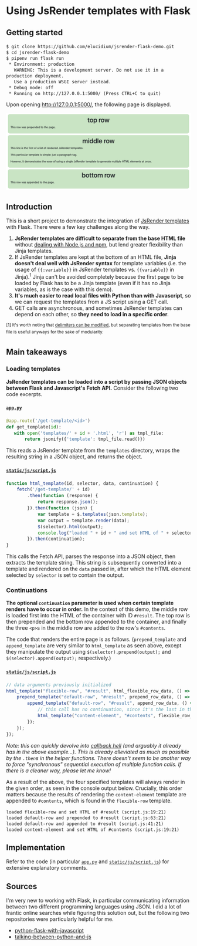 # Using JsRender templates with Flask

## Getting started

```
$ git clone https://github.com/elucidium/jsrender-flask-demo.git
$ cd jsrender-flask-demo
$ pipenv run flask run
 * Environment: production
   WARNING: This is a development server. Do not use it in a production deployment.
   Use a production WSGI server instead.
 * Debug mode: off
 * Running on http://127.0.0.1:5000/ (Press CTRL+C to quit)
 ```

Upon opening <http://127.0.0.1:5000/>, the following page is displayed.

![Screenshot of the output.](/images/result.png)

 ## Introduction

 This is a short project to demonstrate the integration of [JsRender templates](https://www.jsviews.com/) with Flask. There were a few key challenges along the way.

 1. **JsRender templates are difficult to separate from the base HTML file** without [dealing with Node.js and npm](https://www.jsviews.com/#search?s=load%20templates&l=node/browserify), but lend greater flexibility than Jinja templates.
 2. If JsRender templates are kept at the bottom of an HTML file, **Jinja doesn't deal well with JsRender syntax** for template variables (i.e. the usage of `{{:variable}}` in JsRender templates vs. `{{variable}}` in Jinja).<sup>1</sup> Jinja can't be avoided completely because the first page to be loaded by Flask has to be a Jinja template (even if it has no Jinja variables, as is the case with this demo).
 3. **It's much easier to read local files with Python than with Javascript**, so we can request the templates from a JS script using a GET call.
 4. GET calls are asynchronous, and sometimes JsRender templates can depend on each other, so **they need to load in a specific order**.

<sup>[1] It's worth noting that [delimiters can be modified](https://www.jsviews.com/#settings/delimiters), but separating templates from the base file is useful anyways for the sake of modularity.</sup>

 ## Main takeaways

### Loading templates
 **JsRender templates can be loaded into a script by passing JSON objects between Flask and Javascript's Fetch API.** Consider the following two code excerpts.

#### [`app.py`](app.py)
 ```python
 @app.route('/get-template/<id>')
def get_template(id):
    with open('templates/' + id + '.html', 'r') as tmpl_file:
        return jsonify({'template': tmpl_file.read()})
```
This reads a JsRender template from the `templates` directory, wraps the resulting string in a JSON object, and returns the object.

#### [`static/js/script.js`](static/js/script.js)
```javascript
function html_template(id, selector, data, continuation) {
    fetch('/get-template/' + id)
        .then(function (response) {
            return response.json();
        }).then(function (json) {
            var template = $.templates(json.template);
            var output = template.render(data);
            $(selector).html(output);
            console.log("loaded " + id + " and set HTML of " + selector);
        }).then(continuation);
}
```
This calls the Fetch API, parses the response into a JSON object, then extracts the template string. This string is subsequently converted into a template and rendered on the `data` passed in, after which the HTML element selected by `selector` is set to contain the output.

### Continuations
**The optional `continuation` parameter is used when certain template renders have to occur in order.** In the context of this demo, the middle row is loaded first into the HTML of the container with ID `#result`. The top row is then prepended and the bottom row appended to the container, and finally the three `<p>`s in the middle row are added to the row's `#contents`.

The code that renders the entire page is as follows. (`prepend_template` and `append_template` are very similar to `html_template` as seen above, except they manipulate the output using `$(selector).prepend(output);` and `$(selector).append(output);` respectively.)

#### [`static/js/script.js`](static/js/script.js)
```javascript
// data arguments previously initialized
html_template("flexible-row", "#result", html_flexible_row_data, () => {
    prepend_template("default-row", "#result", prepend_row_data, () => {
        append_template("default-row", "#result", append_row_data, () => {
            // this call has no continuation, since it's the last in the chain
            html_template("content-element", "#contents", flexible_row_contents);
        });
    });
});
```
*Note: this can quickly devolve into [callback hell](http://callbackhell.com/) (and arguably it already has in the above example...). This is already alleviated as much as possible by the `.then`s in the helper functions. There doesn't seem to be another way to force "synchronous" sequential execution of multiple function calls. If there is a cleaner way, please let me know!*

As a result of the above, the four specified templates will always render in the given order, as seen in the console output below. Crucially, this order matters because the results of rendering the `content-element` template are appended to `#contents`, which is found in the `flexible-row` template.

```
loaded flexible-row and set HTML of #result (script.js:19:21)
loaded default-row and prepended to #result (script.js:63:21)
loaded default-row and appended to #result (script.js:41:21)
loaded content-element and set HTML of #contents (script.js:19:21)
```

## Implementation

Refer to the code (in particular [`app.py`](app.py) and [`static/js/script.js`](static/js/script.js)) for extensive explanatory comments.

## Sources

I'm very new to working with Flask, in particular communicating information between two different programming languages using JSON. I did a lot of frantic online searches while figuring this solution out, but the following two repositories were particularly helpful for me.

- [python-flask-with-javascript](https://github.com/jitsejan/python-flask-with-javascript)
- [talking-between-python-and-js](https://github.com/healeycodes/talking-between-python-and-js)
